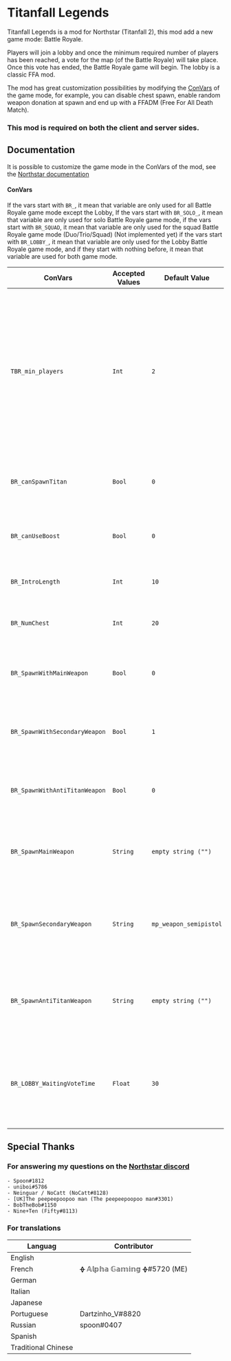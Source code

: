 
# Titanfall Legends

Titanfall Legends is a mod for Northstar (Titanfall 2), this mod add a new game mode: Battle Royale.

Players will join a lobby and once the minimum required number of players has been reached, a vote for the map (of the Battle Royale) will take place. Once this vote has ended, the Battle Royale game will begin. The lobby is a classic FFA mod.

The mod has great customization possibilities by modifying the [ConVars](https://r2northstar.gitbook.io/r2northstar-wiki/hosting-a-server-with-northstar/dedicated-server#convars) of the game mode, for example, you can disable chest spawn, enable random weapon donation at spawn and end up with a FFADM (Free For All Death Match).

### **This mod is required on both the client and server sides.**


## Documentation
It is possible to customize the game mode in the ConVars of the mod, see the [Northstar documentation](https://r2northstar.gitbook.io/r2northstar-wiki/hosting-a-server-with-northstar/dedicated-server#convars)

#### ConVars

If the vars start with `BR_`, it mean that variable are only used for all Battle Royale game mode except the Lobby,
If the vars start with `BR_SOLO_`, it mean that variable are only used for solo Battle Royale game mode,
if the vars start with `BR_SQUAD`, it mean that variable are only used for the squad Battle Royale game mode (Duo/Trio/Squad) (Not implemented yet)
if the vars start with `BR_LOBBY_`, it mean that variable are only used for the Lobby Battle Royale game mode,
and if they start with nothing before, it mean that variable are used for both game mode.

| ConVars | Accepted Values | Default Value | Description |
| ----------------- | --------------- | ------------- | ----------- |
| `TBR_min_players` | `Int` | `2` | In Lobby game mode is the minimum player needed to start a game, in Batlle Royale game mode the min player needed to stop the game and return the player to the lobby. |
| `BR_canSpawnTitan` | `Bool` | `0` | Allowed player to summon their titan, `0` : False, `1` : True |
| `BR_canUseBoost` | `Bool` | `0` | Allowed player to use their boost, `0` : False, `1` : True |
| `BR_IntroLength` | `Int` | `10` | Time of the prematch state in seconde |
| `BR_NumChest` | `Int` | `20` | The numbres of chest that spawn in the map |
| `BR_SpawnWithMainWeapon` | `Bool` | `0` | If the player spawn with a main weapon, `0` : False, `1` : True |
| `BR_SpawnWithSecondaryWeapon` | `Bool` | `1` | If the player spawn with a secondary weapon, `0` : False, `1` : True |
| `BR_SpawnWithAntiTitanWeapon` | `Bool` | `0` | If the player spawn with a anti titan weapon, `0` : False, `1` : True |
| `BR_SpawnMainWeapon` | `String` | `empty string ("")` | The main weapon the player will spawn with, `empty string ("")` = random weapon |
| `BR_SpawnSecondaryWeapon` | `String` | `mp_weapon_semipistol` | The secondary weapon the player will spawn whit, `empty string ("")` = random weapon |
| `BR_SpawnAntiTitanWeapon` | `String` | `empty string ("")` | The anti titan weapon the player will spawn whit, `empty string ("")` = random weapon |
| `BR_LOBBY_WaitingVoteTime` | `Float` | `30` | The time the server wait for player to vote for the next map, before it load the map the player vote. |

## Special Thanks

### For answering my questions on the [Northstar discord](https://discord.gg/northstar)

    - Spoon#1812
    - uniboi#5786
    - Neinguar / NoCatt (NoCatt#8128)
    - [UK]The peepeepoopoo man (The peepeepoopoo man#3301)
    - BobTheBob#1150
    - Nine+Ten (Fifty#8113)

### For translations
| Languag | Contributor |
| ------- | ----------- |
| English |  |
| French | ᚖ 𝔸𝕝𝕡𝕙𝕒 𝔾𝕒𝕞𝕚𝕟𝕘 ᚖ#5720 (ME) |
| German |  |
| Italian |  |
| Japanese |  |
| Portuguese| Dartzinho_V#8820 |
| Russian | spoon#0407 |
| Spanish |  |
| Traditional Chinese |  |
